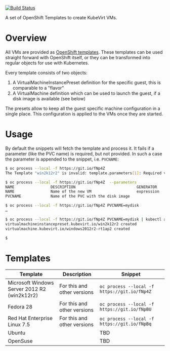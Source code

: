 [![Build Status](https://travis-ci.com/fabiand/common-templates.svg?branch=master)](https://travis-ci.com/fabiand/common-templates)

A set of OpenShift Templates to create KubeVirt VMs.

# Overview

All VMs are provided as [OpenShift templates](https://docs.okd.io/latest/dev_guide/templates.html).
These templates can be used straight forward with OpenShift itself, or they
can be transformed into regular objects for use with Kubernetes.

Every template consists of two objects:

1. A VirtualMachineInstancePreset definition for the specific guest, this is
   comparable to a "flavor"
2. A VirtualMachine definition which can be used to launch the guest, if a disk
   image is available (see below)

The presets allow to keep all the guest specific machine configuration in a
single place. This configuration is applied to the VMs once they are started.

# Usage

By default the snippets will fetch the template and process it. It fails if
a parameter (like the PVC name) is required, but not provided. In such a case
the parameter is appended to the snippet, i.e. `PVCNAME`:

```bash
$ oc process --local -f https://git.io/fNp4Z
The Template "win2k12r2" is invalid: template.parameters[1]: Required value: template.parameters[1]: parameter PVCNAME is required and must be specified

$ oc process --local -f https://git.io/fNp4Z  --parameters
NAME                DESCRIPTION                           GENERATOR           VALUE
NAME                Name of the new VM                    expression          windows2012r2-[a-z0-9]{6}
PVCNAME             Name of the PVC with the disk image

$ oc process --local -f https://git.io/fNp4Z PVCNAME=mydisk
…

$ oc process --local -f https://git.io/fNp4Z PVCNAME=mydisk | kubectl apply -f -
virtualmachineinstancepreset.kubevirt.io/win2k12r2 created
virtualmachine.kubevirt.io/windows2012r2-rt1ap2 created

$
```

# Templates

| Template | Description | Snippet |
|---|---|---|
| Microsoft Windows Server 2012 R2 (win2k12r2) | For this and other versions | `oc process --local -f https://git.io/fNp4Z` |
| Fedora 28 | For this and other versions | `oc process --local -f https://git.io/fNpBU` |
| Red Hat Enterprise Linux 7.5 | For this and other versions | `oc process --local -f https://git.io/fNpBq` |
| Ubuntu | | TBD |
| OpenSuse | | TBD |

